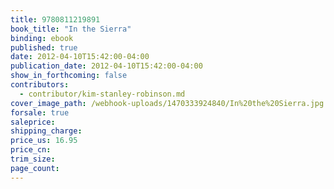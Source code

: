 ```yaml
---
title: 9780811219891
book_title: "In the Sierra"
binding: ebook
published: true
date: 2012-04-10T15:42:00-04:00
publication_date: 2012-04-10T15:42:00-04:00
show_in_forthcoming: false
contributors:
  - contributor/kim-stanley-robinson.md
cover_image_path: /webhook-uploads/1470333924840/In%20the%20Sierra.jpg
forsale: true
saleprice:
shipping_charge:
price_us: 16.95
price_cn:
trim_size:
page_count:
---
```


